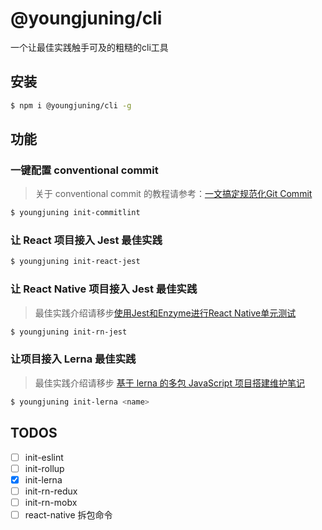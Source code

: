 # @youngjuning/cli

一个让最佳实践触手可及的粗糙的cli工具

## 安装

```sh
$ npm i @youngjuning/cli -g
```

## 功能

### 一键配置 conventional commit

> 关于 conventional commit 的教程请参考：[一文搞定规范化Git Commit](https://juejin.im/post/6877462747631026190)

```sh
$ youngjuning init-commitlint
```

### 让 React 项目接入 Jest 最佳实践

```sh
$ youngjuning init-react-jest
```

### 让 React Native 项目接入 Jest 最佳实践

> 最佳实践介绍请移步[使用Jest和Enzyme进行React Native单元测试](https://youngjuning.js.org/2020/10/使用Jest和Enzyme进行React%20Native单元测试/)

```sh
$ youngjuning init-rn-jest
```

### 让项目接入 Lerna 最佳实践

> 最佳实践介绍请移步 [基于 lerna 的多包 JavaScript 项目搭建维护笔记](https://youngjuning.js.org/2020/11/%E5%9F%BA%E4%BA%8E-lerna-%E7%9A%84%E5%A4%9A%E5%8C%85-JavaScript-%E9%A1%B9%E7%9B%AE%E6%90%AD%E5%BB%BA%E7%BB%B4%E6%8A%A4%E7%AC%94%E8%AE%B0/)

```sh
$ youngjuning init-lerna <name>
```

## TODOS

- [ ] init-eslint
- [ ] init-rollup
- [x] init-lerna
- [ ] init-rn-redux
- [ ] init-rn-mobx
- [ ] react-native 拆包命令
